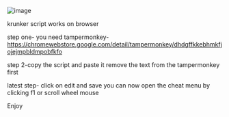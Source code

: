 ![image](https://github.com/the-hidden-desert/krunker-cheat/assets/171974283/86a311ed-bedf-46e5-9dc3-6f2c2634e6bb)


krunker script works on browser


step one- you need tampermonkey-
https://chromewebstore.google.com/detail/tampermonkey/dhdgffkkebhmkfjojejmpbldmpobfkfo


step 2-copy the script and paste it remove the text from the tampermonkey first

latest step- click on edit and save you can now open the cheat menu by clicking f1 or scroll wheel mouse


Enjoy
